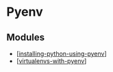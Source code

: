# Pyenv

Modules
---

- [[installing-python-using-pyenv]]
- [[virtualenvs-with-pyenv]]

[//begin]: # "Autogenerated link references for markdown compatibility"
[installing-python-using-pyenv]: installing-python-using-pyenv.md "Installing Python Using Pyenv"
[virtualenvs-with-pyenv]: virtualenvs-with-pyenv.md "Virtualenvs with Pyenv"
[//end]: # "Autogenerated link references"